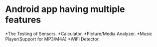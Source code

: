 # Android app having multiple features


*The Testing of Sensors.
*Calculator.
*Picture/Media Analyzer.
*Music Player(Support for MP3/M4A)
*WiFi Detector.
